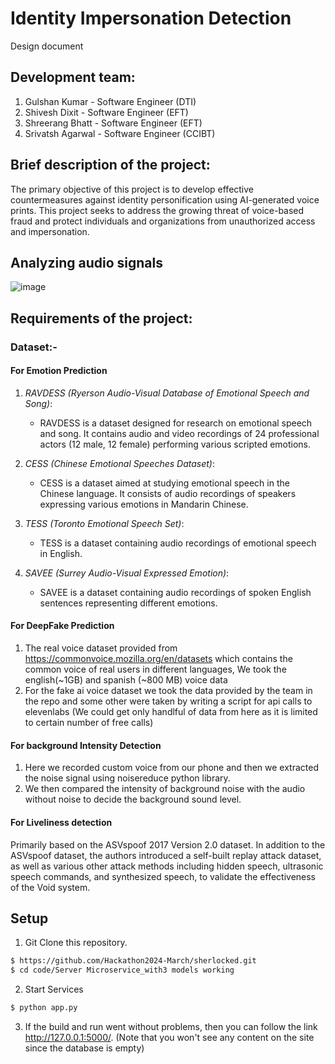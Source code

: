 # Identity Impersonation Detection
Design document

## Development team:

1. Gulshan Kumar - Software Engineer (DTI)
2. Shivesh Dixit - Software Engineer (EFT)
3. Shreerang Bhatt - Software Engineer (EFT)
4. Srivatsh Agarwal - Software Engineer (CCIBT)

## Brief description of the project:
The primary objective of this project is to develop effective countermeasures against identity personification using AI-generated voice prints. This project seeks to address the growing threat of voice-based fraud and protect individuals and organizations from unauthorized access and impersonation. 

## Analyzing audio signals

![image](https://github.com/Hackathon2024-March/sherlocked/assets/72347511/8186a52c-b189-4a2f-b838-16f8b320fb24)

## Requirements of the project:

### Dataset:-
#### For Emotion Prediction  
1. *RAVDESS (Ryerson Audio-Visual Database of Emotional Speech and Song)*:
   - RAVDESS is a dataset designed for research on emotional speech and song. It contains audio and video recordings of 24 professional actors (12 male, 12 female) performing various scripted emotions.

2. *CESS (Chinese Emotional Speeches Dataset)*:
   - CESS is a dataset aimed at studying emotional speech in the Chinese language. It consists of audio recordings of speakers expressing various emotions in Mandarin Chinese.

3. *TESS (Toronto Emotional Speech Set)*:
   - TESS is a dataset containing audio recordings of emotional speech in English.

4. *SAVEE (Surrey Audio-Visual Expressed Emotion)*:
   - SAVEE is a dataset containing audio recordings of spoken English sentences representing different emotions.
  
#### For DeepFake Prediction  
1. The real voice dataset provided from https://commonvoice.mozilla.org/en/datasets which contains the common voice of real users in different languages, We took the english(~1GB) and spanish (~800 MB) voice data
2. For the fake ai voice dataset we took the data provided by the team in the repo and some other were taken by writing a script for api calls to elevenlabs (We could get only handlful of data from here as it is limited to certain number of free calls)

#### For background Intensity Detection
1. Here we recorded custom voice from our phone and then we extracted the noise signal using noisereduce python library.
2. We then compared the intensity of background noise with the audio without noise to decide the background sound level.

#### For Liveliness detection  
Primarily based on the ASVspoof 2017 Version 2.0 dataset.
In addition to the ASVspoof dataset, the authors introduced a self-built replay attack dataset, as well as various other attack methods including hidden speech, ultrasonic speech commands, and synthesized speech, to validate the effectiveness of the Void system.


## Setup
1. Git Clone this repository.

```bash
$ https://github.com/Hackathon2024-March/sherlocked.git
$ cd code/Server Microservice_with3 models working
```
2. Start Services

 ```bash
$ python app.py
```
3. If the build and run went without problems, then you can follow the link http://127.0.0.1:5000/. (Note that you won't see any content on the site since the database is empty)

